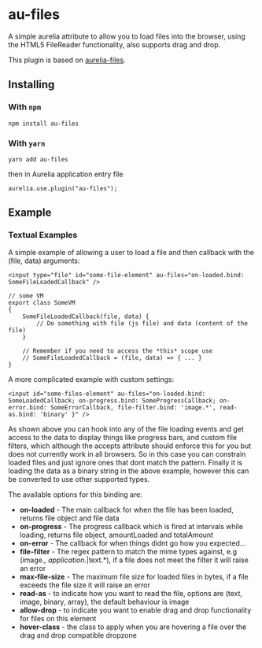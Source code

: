 # au-files

A simple aurelia attribute to allow you to load files into the browser, using the HTML5 FileReader functionality, also supports drag and drop.

This plugin is based on [aurelia-files](https://github.com/grofit/aurelia-files).

## Installing

### With `npm`

`npm install au-files`

### With `yarn`

`yarn add au-files`

then in Aurelia application entry file

`aurelia.use.plugin("au-files");`

## Example

### Textual Examples

A simple example of allowing a user to load a file and then callback with the (file, data) arguments:
```
<input type="file" id="some-file-element" au-files="on-loaded.bind: SomeFileLoadedCallback" /> 

// some VM
export class SomeVM
{
	SomeFileLoadedCallback(file, data) {
		// Do something with file (js file) and data (content of the file)
	}
	
	// Remember if you need to access the *this* scope use
	// SomeFileLoadedCallback = (file, data) => { ... }
}

```

A more complicated example with custom settings:
```
<input id="some-files-element" au-files="on-loaded.bind: SomeLoadedCallback; on-progress.bind: SomeProgressCallback; on-error.bind: SomeErrorCallback, file-filter.bind: 'image.*', read-as.bind: 'binary' }" />
```

As shown above you can hook into any of the file loading events and get access to the data to display things like progress bars, and custom file filters, which although the accepts attribute should enforce this for you but does not currently work in all browsers. So in this case you can constrain loaded files and just ignore ones that dont match the pattern. Finally it is loading the data as a binary string in the above example, however this can be converted to use other supported types.

The available options for this binding are:

* **on-loaded** - The main callback for when the file has been loaded, returns file object and file data
* **on-progress** - The progress callback which is fired at intervals while loading, returns file object, amountLoaded and totalAmount
* **on-error** - The callback for when things didnt go how you expected...
* **file-filter** - The regex pattern to match the mime types against, e.g (image.*, application.*|text.*), if a file does not meet the filter it will raise an error
* **max-file-size** - The maximum file size for loaded files in bytes, if a file exceeds the file size it will raise an error
* **read-as** - to indicate how you want to read the file, options are (text, image, binary, array), the default behaviour is image
* **allow-drop** - to indicate you want to enable drag and drop functionality for files on this element
* **hover-class** - the class to apply when you are hovering a file over the drag and drop compatible dropzone
